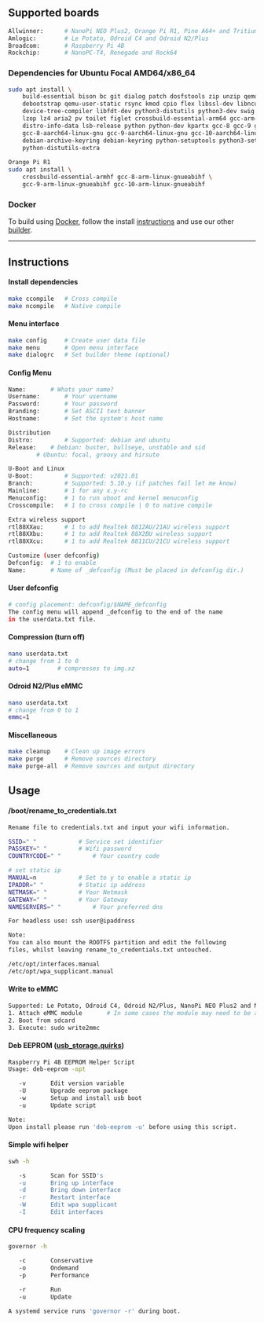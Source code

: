 ## Supported boards
```sh
Allwinner:      # NanoPi NEO Plus2, Orange Pi R1, Pine A64+ and Tritium
Amlogic:        # Le Potato, Odroid C4 and Odroid N2/Plus
Broadcom:       # Raspberry Pi 4B
Rockchip:       # NanoPC-T4, Renegade and Rock64
```
### Dependencies for Ubuntu Focal AMD64/x86_64

```sh
sudo apt install \
	build-essential bison bc git dialog patch dosfstools zip unzip qemu parted \ 
	debootstrap qemu-user-static rsync kmod cpio flex libssl-dev libncurses5-dev \
	device-tree-compiler libfdt-dev python3-distutils python3-dev swig fakeroot \
	lzop lz4 aria2 pv toilet figlet crossbuild-essential-arm64 gcc-arm-none-eabi \
	distro-info-data lsb-release python python-dev kpartx gcc-8 gcc-9 gcc-10 make \
	gcc-8-aarch64-linux-gnu gcc-9-aarch64-linux-gnu gcc-10-aarch64-linux-gnu \
	debian-archive-keyring debian-keyring python-setuptools python3-setuptools \
	python-distutils-extra
                 
Orange Pi R1
sudo apt install \
	crossbuild-essential-armhf gcc-8-arm-linux-gnueabihf \
	gcc-9-arm-linux-gnueabihf gcc-10-arm-linux-gnueabihf
```

### Docker

To build using [Docker](https://www.docker.com/), follow the install [instructions](https://docs.docker.com/engine/install/) and use our other [builder](https://github.com/pyavitz/arm-img-builder).

---

## Instructions

#### Install dependencies

```sh
make ccompile   # Cross compile
make ncompile   # Native compile
```

#### Menu interface

```sh
make config     # Create user data file
make menu       # Open menu interface
make dialogrc   # Set builder theme (optional)
```
#### Config Menu

```sh
Name:		# Whats your name?
Username:       # Your username
Password:       # Your password
Branding:       # Set ASCII text banner
Hostname:       # Set the system's host name

Distribution
Distro:         # Supported: debian and ubuntu
Release:	# Debian: buster, bullseye, unstable and sid
		# Ubuntu: focal, groovy and hirsute

U-Boot and Linux
U-Boot:         # Supported: v2021.01
Branch:         # Supported: 5.10.y (if patches fail let me know)
Mainline:       # 1 for any x.y-rc
Menuconfig:     # 1 to run uboot and kernel menuconfig
Crosscompile:   # 1 to cross compile | 0 to native compile

Extra wireless support
rtl88XXau:      # 1 to add Realtek 8812AU/21AU wireless support
rtl88XXbu:      # 1 to add Realtek 88X2BU wireless support
rtl88XXcu:      # 1 to add Realtek 8811CU/21CU wireless support

Customize (user defconfig)
Defconfig:	# 1 to enable
Name:		# Name of _defconfig (Must be placed in defconfig dir.)
```

#### User defconfig

```sh
# config placement: defconfig/$NAME_defconfig
The config menu will append _defconfig to the end of the name
in the userdata.txt file.
```
#### Compression (turn off)
```sh
nano userdata.txt
# change from 1 to 0
auto=1        # compresses to img.xz
```
#### Odroid N2/Plus eMMC
```sh
nano userdata.txt
# change from 0 to 1
emmc=1
```
#### Miscellaneous

```sh
make cleanup    # Clean up image errors
make purge      # Remove sources directory
make purge-all  # Remove sources and output directory
```

## Usage

#### /boot/rename_to_credentials.txt
```sh
Rename file to credentials.txt and input your wifi information.

SSID=" "			# Service set identifier
PASSKEY=" "			# Wifi password
COUNTRYCODE=" "			# Your country code

# set static ip
MANUAL=n			# Set to y to enable a static ip
IPADDR=" "			# Static ip address
NETMASK=" "			# Your Netmask
GATEWAY=" "			# Your Gateway
NAMESERVERS=" "			# Your preferred dns

For headless use: ssh user@ipaddress

Note:
You can also mount the ROOTFS partition and edit the following
files, whilst leaving rename_to_credentials.txt untouched.

/etc/opt/interfaces.manual
/etc/opt/wpa_supplicant.manual
```

#### Write to eMMC
```sh
Supported: Le Potato, Odroid C4, Odroid N2/Plus, NanoPi NEO Plus2 and NanoPC-T4
1. Attach eMMC module       # In some cases the module may need to be attached after boot
2. Boot from sdcard
3. Execute: sudo write2mmc
```
#### Deb EEPROM ([usb_storage.quirks](https://github.com/pyavitz/rpi-img-builder/issues/17))

```sh
Raspberry Pi 4B EEPROM Helper Script
Usage: deb-eeprom -opt

   -v       Edit version variable
   -U       Upgrade eeprom package
   -w       Setup and install usb boot
   -u       Update script

Note:
Upon install please run 'deb-eeprom -u' before using this script.
```
#### Simple wifi helper
```sh
swh -h

   -s       Scan for SSID's
   -u       Bring up interface
   -d       Bring down interface
   -r       Restart interface
   -W       Edit wpa supplicant
   -I       Edit interfaces
```
#### CPU frequency scaling
```sh
governor -h

   -c       Conservative
   -o       Ondemand
   -p       Performance

   -r       Run
   -u       Update
   
A systemd service runs 'governor -r' during boot.
```

